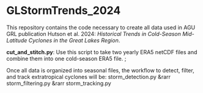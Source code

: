 # GLStormTrends_2024

This repository contains the code necessary to create all data used in AGU GRL publication Hutson et al. 2024: _Historical Trends in Cold-Season Mid-Latitude Cyclones in the Great Lakes Region_. 

**cut_and_stitch.py**: Use this script to take two yearly ERA5 netCDF files and combine them into one cold-season ERA5 file. ;

Once all data is organized into seasonal files, the workflow to detect, filter, and track extratropical cyclones will be:
storm_detection.py &rarr storm_filtering.py &rarr storm_tracking.py
